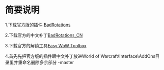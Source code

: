 # 简要说明
[]()
1.下载官方版的插件 [BadRotations](https://codeload.github.com/CuteOne/BadRotations/zip/master)

2.下载官方的中文补丁[BadRotations_CN](https://codeload.github.com/Viktorboy/BadRotations_CN/zip/master)

3.下载官方的解锁工具[Easy WoW Toolbox](https://www.ewtwow.com/EWT/Application.zip)

4.首先先把官方版的插件跟中文补丁放进World of Warcraft\Interface\AddOns目录里并重命名删除多余部分 -master


